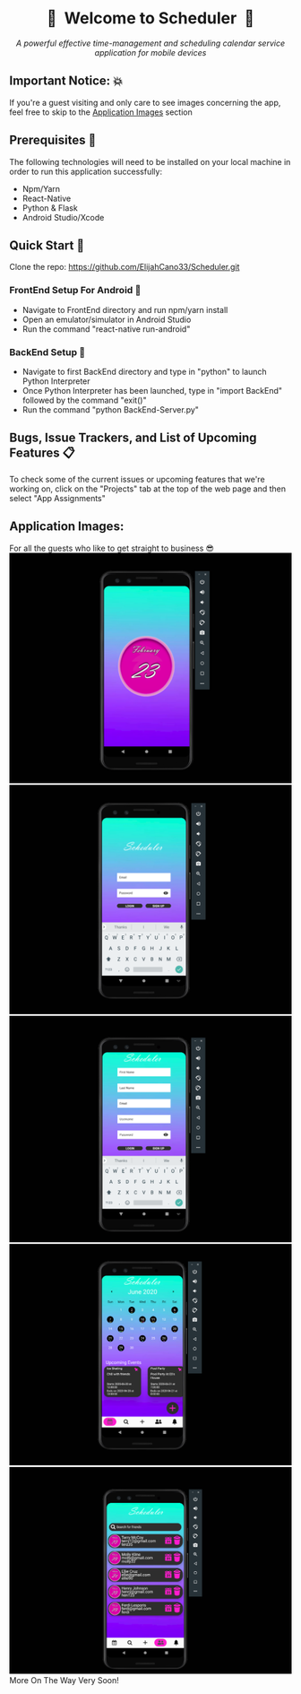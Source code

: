 <div align="center">
  
#  :calendar:&nbsp;&nbsp;Welcome to Scheduler&nbsp;&nbsp;:calendar:
*A powerful effective time-management and scheduling calendar service application for mobile devices*

</div>

## Important Notice: :boom:
If you're a guest visiting and only care to see images concerning the app, feel free to skip to the [Application Images](#application-images) section 

## Prerequisites :bell:
The following technologies will need to be installed on your local machine in order to run this application successfully:
*   Npm/Yarn  
*   React-Native  
*   Python & Flask  
*   Android Studio/Xcode  

## Quick Start :rocket:
Clone the repo: https://github.com/ElijahCano33/Scheduler.git  
### FrontEnd Setup For Android :iphone:
*   Navigate to FrontEnd directory and run npm/yarn install
*   Open an emulator/simulator in Android Studio
*   Run the command "react-native run-android"  
### BackEnd Setup :electric_plug:
*   Navigate to first BackEnd directory and type in "python" to launch Python Interpreter
*   Once Python Interpreter has been launched, type in "import BackEnd" followed by the command "exit()"
*   Run the command "python BackEnd-Server.py"  

## Bugs, Issue Trackers, and List of Upcoming Features :clipboard:
To check some of the current issues or upcoming features that we're working on, click on the "Projects" tab at the top of the web page and then select "App Assignments"

## Application Images:
For all the guests who like to get straight to business :sunglasses:
![Loading Screen](https://github.com/ElijahCano33/Scheduler/blob/master/FrontEnd/pics/loading.png)
![Login Screen](https://github.com/ElijahCano33/Scheduler/blob/master/FrontEnd/pics/Login.png)
![Register Screen](https://github.com/ElijahCano33/Scheduler/blob/master/FrontEnd/pics/Register.png)
![Calendar Screen](https://github.com/ElijahCano33/Scheduler/blob/master/FrontEnd/pics/CalendarPic.png)
![Friend's Screen](https://github.com/ElijahCano33/Scheduler/blob/master/FrontEnd/pics/friends.png)
More On The Way Very Soon!
